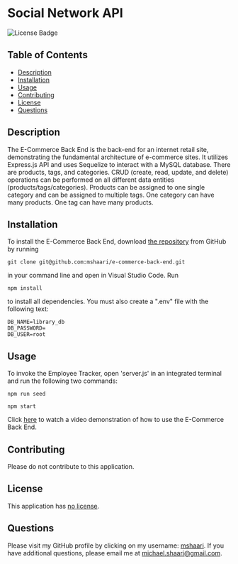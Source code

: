 # Social Network API
  
![License Badge](https://img.shields.io/badge/license-no%20license-blue)

## Table of Contents
* [Description](#description)
* [Installation](#installation)
* [Usage](#usage)
* [Contributing](#contributing)
* [License](#license)
* [Questions](#questions)

## Description
The E-Commerce Back End is the back-end for an internet retail site, demonstrating the fundamental architecture of e-commerce sites. It utilizes Express.js API and uses Sequelize to interact with a MySQL database. There are products, tags, and categories. CRUD (create, read, update, and delete) operations can be performed on all different data entities (products/tags/categories). Products can be assigned to one single category and can be assigned to multiple tags. One category can have many products. One tag can have many products. 

## Installation
To install the E-Commerce Back End, download [the repository](https://github.com/mshaari/e-commerce-back-end) from GitHub by running
```
git clone git@github.com:mshaari/e-commerce-back-end.git
```
in your command line and open in Visual Studio Code. Run 
 
```
npm install
``` 
 
to install all dependencies. You must also create a ".env" file with the following text:

```
DB_NAME=library_db
DB_PASSWORD=
DB_USER=root
```

## Usage
To invoke the Employee Tracker, open 'server.js' in an integrated terminal and run the following two commands:
```
npm run seed

npm start
``` 

Click [here](https://drive.google.com/file/d/1Zu0hF7Ghakm8JL27GmrGXOo7KD_WJ1pA/view?usp=sharing) to watch a video demonstration of how to use the E-Commerce Back End.

## Contributing
Please do not contribute to this application.

## License
This application has [no license](https://choosealicense.com/no-permission).

## Questions
Please visit my GitHub profile by clicking on my username: [mshaari](https://github.com/mshaari). If you have additional questions, please email me at michael.shaari@gmail.com.